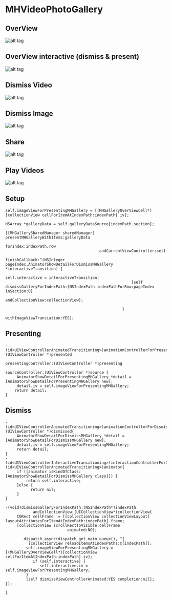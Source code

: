 MHVideoPhotoGallery
==================


OverView 
--------------------


![alt tag](https://dl.dropboxusercontent.com/u/17911939/OverView.gif)


OverView interactive (dismiss & present)
--------------------


![alt tag](https://dl.dropboxusercontent.com/u/17911939/interactive.gif)

Dismiss Video
--------------------


![alt tag](https://dl.dropboxusercontent.com/u/17911939/dismissvideoMH.gif)

Dismiss Image
--------------------


![alt tag](https://dl.dropboxusercontent.com/u/17911939/dismissMH.gif)

Share
--------------------


![alt tag](https://dl.dropboxusercontent.com/u/17911939/ShareView.gif)

Play Videos
--------------------


![alt tag](https://dl.dropboxusercontent.com/u/17911939/video.gif)




Setup
--------------------


    self.imageViewForPresentingMHGallery = [(MHGalleryOverViewCell*)[collectionView cellForItemAtIndexPath:indexPath] iv];
    
    NSArray *galleryData = self.galleryDataSource[indexPath.section];
    
    [[MHGallerySharedManager sharedManager] presentMHGalleryWithItems:galleryData
                                                             forIndex:indexPath.row
                                             andCurrentViewController:self
                                                       finishCallback:^(NSInteger pageIndex,AnimatorShowDetailForDismissMHGallery *interactiveTransition) {
                                                           self.interactive = interactiveTransition;
                                                           [self dismissGalleryForIndexPath:[NSIndexPath indexPathForRow:pageIndex inSection:0]
                                                                          andCollectionView:collectionView];
                                                           
                                                       }
                                             withImageViewTransiation:YES];


Presenting 
--------------------


    - (id<UIViewControllerAnimatedTransitioning>)animationControllerForPresentedController:(UIViewController *)presented
                                                                  presentingController:(UIViewController *)presenting
                                                                      sourceController:(UIViewController *)source {
         AnimatorShowDetailForPresentingMHGallery *detail = [AnimatorShowDetailForPresentingMHGallery new];
         detail.iv = self.imageViewForPresentingMHGallery;
        return detail;
    }


Dismiss
--------------------


    -(id<UIViewControllerAnimatedTransitioning>)animationControllerForDismissedController:(UIViewController *)dismissed{
         AnimatorShowDetailForDismissMHGallery *detail = [AnimatorShowDetailForDismissMHGallery new];
         detail.iv = self.imageViewForPresentingMHGallery;
         return detail;
    }
    -(id<UIViewControllerInteractiveTransitioning>)interactionControllerForDismissal:(id<UIViewControllerAnimatedTransitioning>)animator{
         if ([animator isKindOfClass:[AnimatorShowDetailForDismissMHGallery class]]) {
             return self.interactive;
         }else {
               return nil;
         }
    }

    -(void)dismissGalleryForIndexPath:(NSIndexPath*)indexPath
                andCollectionView:(UICollectionView*)collectionView{
         CGRect cellFrame  = [[collectionView collectionViewLayout] layoutAttributesForItemAtIndexPath:indexPath].frame;
         [collectionView scrollRectToVisible:cellFrame
                               animated:NO];
    
            dispatch_async(dispatch_get_main_queue(), ^{
              [collectionView reloadItemsAtIndexPaths:@[indexPath]];
             self.imageViewForPresentingMHGallery = [(MHGalleryOverViewCell*)[collectionView cellForItemAtIndexPath:indexPath] iv];
                if (self.interactive) {
                   self.interactive.iv = self.imageViewForPresentingMHGallery;
             }
             [self dismissViewControllerAnimated:YES completion:nil];
    });
    
    }



